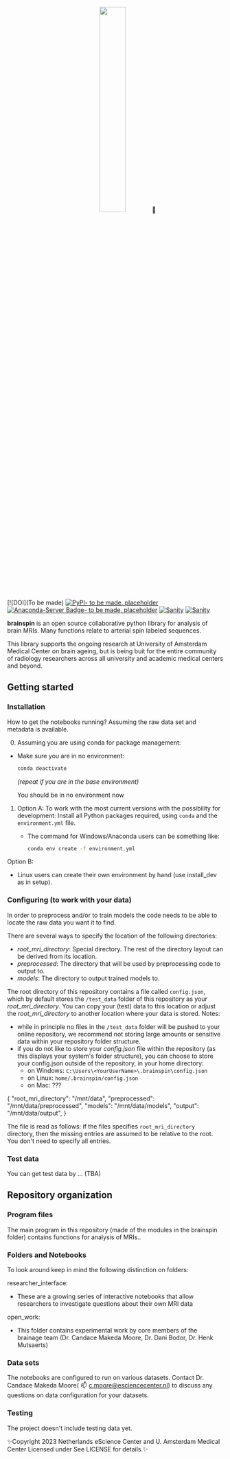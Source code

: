 <p align="center">
    <img style="width: 35%; height: 35%" src="">
    🧠
</p>

[![DOI](To be made)
[![PyPI- to be made, placeholder](https://img.shields.io/pypi/v/brainspin.svg)](https://pypi.python.org/pypi/brainspin/)
[![Anaconda-Server Badge- to be made, placeholder](https://anaconda.org/brainspinner/brainspin/badges/version.svg)](https://anaconda.org/resurfemg/resurfemg)
[![Sanity](https://github.com/brainspinner/brainspin/actions/workflows/on-commit.yml/badge.svg)](https://github.com/brainspinner/brainspin/actions/workflows/on-commit.yml)
[![Sanity](https://github.com/brainspinner/brainspin/actions/workflows/on-tag.yml/badge.svg)](https://github.com/brainspinner/brainspin/actions/workflows/on-tag.yml)

**brainspin** is an open source collaborative python library for analysis
of brain MRIs. Many functions relate to arterial spin labeled sequences.



This library
supports the ongoing research at University of Amsterdam Medical Center on brain ageing, but
is being buit for the entire community of radiology researchers across all university and academic medical centers and beyond.



## Getting started

### Installation

How to get the notebooks running?  Assuming the raw data set and
metadata is available.

0. Assuming you are using conda for package management:    
  * Make sure you are in no environment:

      ```sh
      conda deactivate
      ```

      _(repeat if you are in the base environment)_

      You should be in no environment now


1. Option A: To work with the most current versions with the possibility for development:
  Install all Python packages required, using `conda` and the `environment.yml` file. 


   * The command for Windows/Anaconda users can be something like:

     ```sh
     conda env create -f environment.yml
     ```

  Option B:
   * Linux users can create their own environment by hand (use
     install_dev as in setup).


### Configuring (to work with your data)

In order to preprocess and/or to train  models the code needs to be
able to locate the raw data you want it to find.

There are several ways to specify the location of the following
directories:

-   _root_mri_directory_: Special directory.  The rest of the directory layout can
    be derived from its location.
-   _preprocessed_: The directory that will be used by preprocessing
    code to output to.
-   _models_: The directory to output trained models to.


The root directory of this repository contains a file called `config.json`, which by default stores the `/test_data` folder of this repository as your _root_mri_directory_. You can copy your (test) data to this location or adjust the _root_mri_directory_ to another location where your data is stored. 
Notes:
- while in principle no files in the `/test_data` folder will be pushed to your online repository, we recommend not storing large amounts or sensitive data within your repository folder structure.  
- if you do not like to store your _config.json_ file within the repository (as this displays your system's folder structure), you can choose to store your config.json outside of the repository, in your home directory:
  - on Windows: `C:\Users\<YourUserName>\.brainspin\config.json`
  - on Linux: `home/.brainspin/config.json`
  - on Mac: ???


{
    "root_mri_directory": "/mnt/data",
    "preprocessed": "/mnt/data/preprocessed",
    "models": "/mnt/data/models",
    "output": "/mnt/data/output",
}

The file is read as follows: if the files specifies `root_mri_directory`
directory, then the missing entries are assumed to be relative to
the root.  You don't need to specify all entries.


### Test data

You can get test data by ... (TBA)



## Repository organization

### Program files

The main program in this repository (made of the modules in the brainspin folder) contains functions for analysis of MRIs..

### Folders and Notebooks

To look around keep in mind the following distinction on folders:

researcher_interface:
- These are a growing series of interactive notebooks that allow
  researchers to investigate questions about their own MRI data
 
open_work:
- This folder contains experimental work by core members of the brainage
  team (Dr. Candace Makeda Moore, Dr. Dani Bodor, Dr. Henk Mutsaerts)


### Data sets

The notebooks are configured to run on various datasets.  Contact
Dr. Candace Makeda Moore( 📫 c.moore@esciencecenter.nl) to discuss any
questions on data configuration for your datasets.



### Testing

The project doesn't include testing data yet.  

✨Copyright 2023 Netherlands eScience Center and U. Amsterdam Medical Center
Licensed under <TBA> See LICENSE for details.✨
